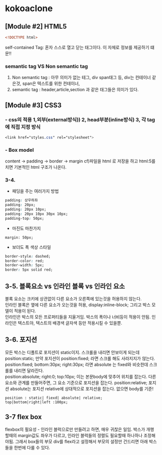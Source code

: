 # kokoaclone

## [Module #2] HTML5

```html
<!DOCTYPE html>
```

self-contained Tag: 혼자 스스로 열고 닫는 태그이다. 이 자체로 정보를 제공하기 떄문!!

### semantic tag VS Non semantic tag

1. Non semantic tag : 아무 의미가 없는 테그, div span태그 등, div는 컨테이너 같은것, span은 텍스트를 위한 컨테이너,
2. semantic tag : header,article,section 과 같은 태그들은 의미가 있다.

## [Module #3] CSS3

### - css의 적용 1,외부(external방식)) 2, head부분(inline방식) 3, 각 tag에 직접 지정 방식

```css
<link href="styles.css" rel="stylesheet">
```

### - Box model

content -> padding -> border -> margin
cf)파일을 html 로 저장을 하고 html:5를 치면 기본적인 html 구조가 나온다.

### 3-4.

- 패딩을 주는 여러가지 방법

```css
padding: 상우하좌
padding: 20px;
padding: 20px 10px;
padding: 20px 10px 30px 10px;
padding-top: 50px;
```

- 마진도 마찬가지

```
margin: 50px;
```

- 보더도 폭 색상 스타일

```css
border-style: dashed;
border-color: red;
border-width: 5px;
border: 5px solid red;
```

## 3-5. 블록요소 vs 인라인 블록 vs 인라인 요소

블록 요소는 크키에 상관없이 다른 요소가 오른쪽에 있는것을 허용하지 않는다.  
인라인 블록은 옆에 다른 요소가 오는것을 허용, display:inline-block; 그리고 박스 모델이 적용이 된다.  
인라인은 박스의 모든 프로퍼티들을 지울거임. 박스의 폭이나 너비등이 적용이 안됨. 인라인은 텍스트야, 텍스트의 배경색 글자색 등만 적용시킬 수 있을뿐.

## 3-6. 포지션

모든 박스는 디폴트로 포지션이 static이지. 스크롤을 내리면 안보이게 되는데 position:static;
만약 포지션이 position:fixed; 라면 스크롤 해도 사라지지가 않는다.  
position:fixed; bottom:30px; right:30px; 라면
absolute 는 fixed와 비슷한데 스크롤를 내리면 달라진다.  
position:absolute; right:0; top:10px;
이는 본문body에 맞추어 위치를 잡는다. 다른요소와 관계를 만들어주면, 그 요소 기준으로 포지션을 잡는다.
position:relative;
포지션 absolute는 포지션 relative에 상대적으로 포지션을 잡는다. 없으면 body를 기준!

```
position : static| fiexd| absolute| relative;
top|bottom|right|left :100px;
```

## 3-7 flex box

flexbox의 필요성 - 인라인 블럭으로만 만들려고 하면, 매우 귀찮은 일임. 박스가 개행할때의 margin값도 좌우가 다르고, 인라인 블럭들의 정렬도 필요할때 하나하나 조정해야됨.
그래서 box들의 부모 div를 flex라고 설정해서 부모의 설정만 건드리면 아래 박스들을 한번에 다룰 수 있다.
